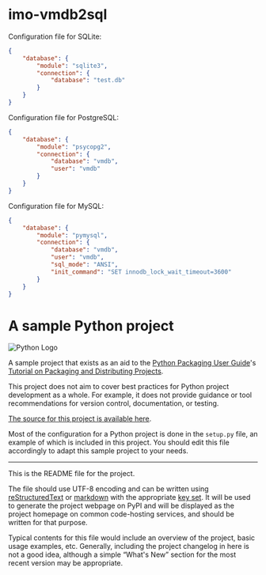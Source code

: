 # imo-vmdb2sql

Configuration file for SQLite:
```json
{
    "database": {
        "module": "sqlite3",
        "connection": {
            "database": "test.db"
        }
    }
}

```

Configuration file for PostgreSQL:
```json
{
    "database": {
        "module": "psycopg2",
        "connection": {
            "database": "vmdb",
            "user": "vmdb"
        }
    }
}
```

Configuration file for MySQL:
```json
{
    "database": {
        "module": "pymysql",
        "connection": {
            "database": "vmdb",
            "user": "vmdb",
            "sql_mode": "ANSI",
            "init_command": "SET innodb_lock_wait_timeout=3600"
        }
    }
}
```


# A sample Python project

![Python Logo](https://www.python.org/static/community_logos/python-logo.png "Sample inline image")

A sample project that exists as an aid to the [Python Packaging User
Guide][packaging guide]'s [Tutorial on Packaging and Distributing
Projects][distribution tutorial].

This project does not aim to cover best practices for Python project
development as a whole. For example, it does not provide guidance or tool
recommendations for version control, documentation, or testing.

[The source for this project is available here][src].

Most of the configuration for a Python project is done in the `setup.py` file,
an example of which is included in this project. You should edit this file
accordingly to adapt this sample project to your needs.

----

This is the README file for the project.

The file should use UTF-8 encoding and can be written using
[reStructuredText][rst] or [markdown][md use] with the appropriate [key set][md
use]. It will be used to generate the project webpage on PyPI and will be
displayed as the project homepage on common code-hosting services, and should be
written for that purpose.

Typical contents for this file would include an overview of the project, basic
usage examples, etc. Generally, including the project changelog in here is not a
good idea, although a simple “What's New” section for the most recent version
may be appropriate.

[packaging guide]: https://packaging.python.org
[distribution tutorial]: https://packaging.python.org/tutorials/packaging-projects/
[src]: https://github.com/pypa/sampleproject
[rst]: http://docutils.sourceforge.net/rst.html
[md]: https://tools.ietf.org/html/rfc7764#section-3.5 "CommonMark variant"
[md use]: https://packaging.python.org/specifications/core-metadata/#description-content-type-optional
